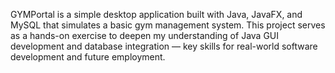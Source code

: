 GYMPortal is a simple desktop application built with Java, JavaFX, and MySQL that simulates a basic gym management system. This project serves as a hands-on exercise to deepen my understanding of Java GUI development and database integration — key skills for real-world software development and future employment.
